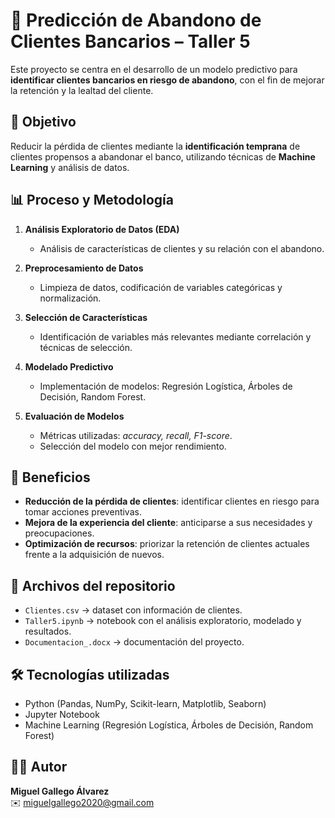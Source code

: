 # 🏦 Predicción de Abandono de Clientes Bancarios – Taller 5

Este proyecto se centra en el desarrollo de un modelo predictivo para **identificar clientes bancarios en riesgo de abandono**, con el fin de mejorar la retención y la lealtad del cliente.  

## 🎯 Objetivo
Reducir la pérdida de clientes mediante la **identificación temprana** de clientes propensos a abandonar el banco, utilizando técnicas de **Machine Learning** y análisis de datos.  

## 📊 Proceso y Metodología
1. **Análisis Exploratorio de Datos (EDA)**  
   - Análisis de características de clientes y su relación con el abandono.  

2. **Preprocesamiento de Datos**  
   - Limpieza de datos, codificación de variables categóricas y normalización.  

3. **Selección de Características**  
   - Identificación de variables más relevantes mediante correlación y técnicas de selección.  

4. **Modelado Predictivo**  
   - Implementación de modelos: Regresión Logística, Árboles de Decisión, Random Forest.  

5. **Evaluación de Modelos**  
   - Métricas utilizadas: *accuracy, recall, F1-score*.  
   - Selección del modelo con mejor rendimiento.  

## 🚀 Beneficios
- **Reducción de la pérdida de clientes**: identificar clientes en riesgo para tomar acciones preventivas.  
- **Mejora de la experiencia del cliente**: anticiparse a sus necesidades y preocupaciones.  
- **Optimización de recursos**: priorizar la retención de clientes actuales frente a la adquisición de nuevos.  

## 📂 Archivos del repositorio
- `Clientes.csv` → dataset con información de clientes.  
- `Taller5.ipynb` → notebook con el análisis exploratorio, modelado y resultados.  
- `Documentacion_.docx` → documentación del proyecto.  

## 🛠️ Tecnologías utilizadas
- Python (Pandas, NumPy, Scikit-learn, Matplotlib, Seaborn)  
- Jupyter Notebook  
- Machine Learning (Regresión Logística, Árboles de Decisión, Random Forest)  

## 👨‍💻 Autor
**Miguel Gallego Álvarez**  
✉️ miguelgallego2020@gmail.com  
